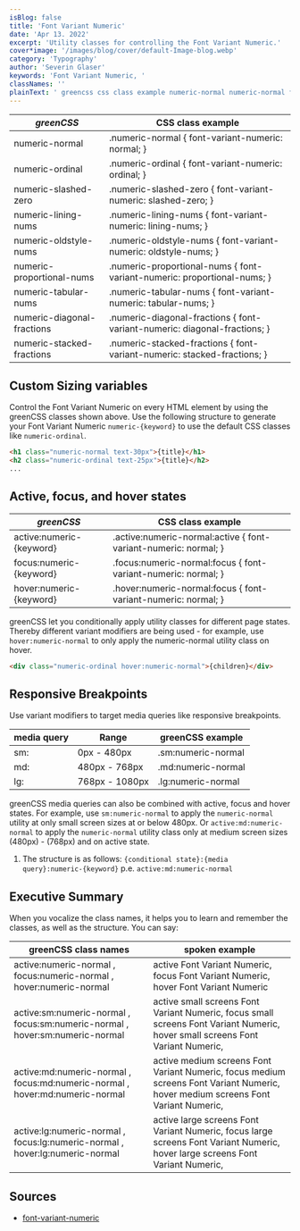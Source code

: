 ```yaml
---
isBlog: false
title: 'Font Variant Numeric'
date: 'Apr 13. 2022'
excerpt: 'Utility classes for controlling the Font Variant Numeric.'
cover*image: '/images/blog/cover/default-Image-blog.webp'
category: 'Typography'
author: 'Severin Glaser'
keywords: 'Font Variant Numeric, '
classNames: ''
plainText: ' greencss css class example numeric-normal numeric-normal font-variant-numeric: normal; numeric-ordinal numeric-ordinal font-variant-numeric: ordinal; numeric-slashed-zero numeric-slashed-zero font-variant-numeric: slashed-zero; numeric-lining-nums numeric-lining-nums font-variant-numeric: lining-nums; numeric-oldstyle-nums numeric-oldstyle-nums font-variant-numeric: oldstyle-nums; numeric-proportional-nums numeric-proportional-nums font-variant-numeric: proportional-nums; numeric-tabular-nums numeric-tabular-nums font-variant-numeric: tabular-nums; numeric-diagonal-fractions numeric-diagonal-fractions font-variant-numeric: diagonal-fractions; numeric-stacked-fractions numeric-stacked-fractions font-variant-numeric: stacked-fractions; custom sizing variables control the font variant numeric on every html element by using the greencss classes shown above use the following structure to generate your font variant numeric `numeric keyword ` to use the default css classes like `numeric-ordinal`  active focus and hover states greencss css class example active:numeric keyword active :numeric-normal:active font-variant-numeric: normal; focus:numeric keyword focus :numeric-normal:focus font-variant-numeric: normal; hover:numeric keyword hover :numeric-normal:focus font-variant-numeric: normal; greencss let you conditionally apply utility classes for different page states thereby different variant modifiers are being used for example use `hover:numeric-normal` to only apply the numeric-normal utility class on hover  responsive breakpoints use variant modifiers to target media queries like responsive breakpoints media query range greencss example sm: 0px 480px sm:numeric-normal md: 480px 768px md:numeric-normal lg: 768px 1080px lg:numeric-normal greencss media queries can also be combined with active focus and hover states for example use `sm:numeric-normal` to apply the `numeric-normal` utility at only small screen sizes at or below 480px or `active:md:numeric-normal` to apply the `numeric-normal` utility class only at medium screen sizes 480px 768px and on active state 1 the structure is as follows: ` conditional state : media query :numeric keyword ` p e `active:md:numeric-normal` executive summary when you vocalize the class names it helps you to learn and remember the classes as well as the structure you can say: greencss class names spoken example active:numeric-normal focus:numeric-normal hover:numeric-normal active font variant numeric focus font variant numeric hover font variant numeric active:sm:numeric-normal focus:sm:numeric-normal hover:sm:numeric-normal active small screens font variant numeric focus small screens font variant numeric hover small screens font variant numeric active:md:numeric-normal focus:md:numeric-normal hover:md:numeric-normal active medium screens font variant numeric focus medium screens font variant numeric hover medium screens font variant numeric active:lg:numeric-normal focus:lg:numeric-normal hover:lg:numeric-normal active large screens font variant numeric focus large screens font variant numeric hover large screens font variant numeric sources font-variant-numeric https: developer mozilla org en-us docs web css font-variant-numeric '
---
```


| _greenCSS_                 | CSS class example                                                         |
| -------------------------- | ------------------------------------------------------------------------- |
| numeric-normal             | .numeric-normal { font-variant-numeric: normal; }                         |
| numeric-ordinal            | .numeric-ordinal { font-variant-numeric: ordinal; }                       |
| numeric-slashed-zero       | .numeric-slashed-zero { font-variant-numeric: slashed-zero; }             |
| numeric-lining-nums        | .numeric-lining-nums { font-variant-numeric: lining-nums; }               |
| numeric-oldstyle-nums      | .numeric-oldstyle-nums { font-variant-numeric: oldstyle-nums; }           |
| numeric-proportional-nums  | .numeric-proportional-nums { font-variant-numeric: proportional-nums; }   |
| numeric-tabular-nums       | .numeric-tabular-nums { font-variant-numeric: tabular-nums; }             |
| numeric-diagonal-fractions | .numeric-diagonal-fractions { font-variant-numeric: diagonal-fractions; } |
| numeric-stacked-fractions  | .numeric-stacked-fractions { font-variant-numeric: stacked-fractions; }   |

## Custom Sizing variables

Control the Font Variant Numeric on every HTML element by using the greenCSS classes shown above. Use the following structure to generate your Font Variant Numeric `numeric-{keyword}` to use the default CSS classes like `numeric-ordinal`.

```html
<h1 class="numeric-normal text-30px">{title}</h1>
<h2 class="numeric-ordinal text-25px">{title}</h2>
...
```

## Active, focus, and hover states

| _greenCSS_               | CSS class example                                                |
| ------------------------ | ---------------------------------------------------------------- |
| active:numeric-{keyword} | .active\:numeric-normal:active { font-variant-numeric: normal; } |
| focus:numeric-{keyword}  | .focus\:numeric-normal:focus { font-variant-numeric: normal; }   |
| hover:numeric-{keyword}  | .hover\:numeric-normal:focus { font-variant-numeric: normal; }   |

greenCSS let you conditionally apply utility classes for different page states. Thereby different variant modifiers are being used - for example, use `hover:numeric-normal` to only apply the numeric-normal utility class on hover.

```html
<div class="numeric-ordinal hover:numeric-normal">{children}</div>
```

## Responsive Breakpoints

Use variant modifiers to target media queries like responsive breakpoints.

| media query | Range          | greenCSS example   |
| ----------- | -------------- | ------------------ |
| sm:         | 0px - 480px    | .sm:numeric-normal |
| md:         | 480px - 768px  | .md:numeric-normal |
| lg:         | 768px - 1080px | .lg:numeric-normal |

greenCSS media queries can also be combined with active, focus and hover states. For example, use `sm:numeric-normal` to apply the `numeric-normal` utility at only small screen sizes at or below 480px. Or `active:md:numeric-normal` to apply the `numeric-normal` utility class only at medium screen sizes (480px) - (768px) and on active state.

1. The structure is as follows: `{conditional state}:{media query}:numeric-{keyword}` p.e. `active:md:numeric-normal`

## Executive Summary

When you vocalize the class names, it helps you to learn and remember the classes, as well as the structure. You can say:

| greenCSS class names                                                         | spoken example                                                                                                                    |
| ---------------------------------------------------------------------------- | --------------------------------------------------------------------------------------------------------------------------------- |
| active:numeric-normal , focus:numeric-normal , hover:numeric-normal          | active Font Variant Numeric, focus Font Variant Numeric, hover Font Variant Numeric                                               |
| active:sm:numeric-normal , focus:sm:numeric-normal , hover:sm:numeric-normal | active small screens Font Variant Numeric, focus small screens Font Variant Numeric, hover small screens Font Variant Numeric,    |
| active:md:numeric-normal , focus:md:numeric-normal , hover:md:numeric-normal | active medium screens Font Variant Numeric, focus medium screens Font Variant Numeric, hover medium screens Font Variant Numeric, |
| active:lg:numeric-normal , focus:lg:numeric-normal , hover:lg:numeric-normal | active large screens Font Variant Numeric, focus large screens Font Variant Numeric, hover large screens Font Variant Numeric,    |

## Sources

- [font-variant-numeric](https://developer.mozilla.org/en-US/docs/Web/CSS/font-variant-numeric)
